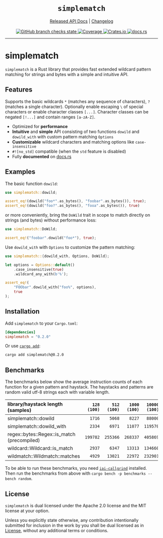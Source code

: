 <!-- spell-checker: ignore fixt binstall libtest eprintln usize Gjengset println combinators -->
<!-- spell-checker: ignore fooa -->
<!-- markdownlint-disable MD041 MD033 -->

<h1 align="center"><code>simplematch</code></h1>

<div align="center">
    <a href="https://docs.rs/crate/simplematch/">Released API Docs</a>
    |
    <a href="https://github.com/gamma0987/simplematch/blob/main/CHANGELOG.md">Changelog</a>
</div>
<br>
<div align="center">
    <a href="https://github.com/gamma0987/simplematch/actions/workflows/cicd.yml">
        <img
        src="https://github.com/gamma0987/simplematch/actions/workflows/cicd.yml/badge.svg"
        alt="GitHub branch checks state"/>
    </a>
    <a href="https://codecov.io/gh/gamma0987/simplematch" >
         <img
         src="https://codecov.io/gh/gamma0987/simplematch/graph/badge.svg?token=GHG1BMO029"
         alt="Coverage"/>
     </a>
    <a href="https://crates.io/crates/simplematch">
        <img src="https://img.shields.io/crates/v/simplematch.svg" alt="Crates.io"/>
    </a>
    <a href="https://docs.rs/simplematch/">
        <img src="https://docs.rs/simplematch/badge.svg" alt="docs.rs"/>
    </a>
</div>
<hr>

# simplematch

`simplematch` is a Rust library that provides fast extended wildcard pattern
matching for strings and bytes with a simple and intuitive API.

## Features

Supports the basic wildcards `*` (matches any sequence of characters), `?`
(matches a single character). Optionally enable escaping `\` of special
characters or enable character classes `[...]`. Character classes can be negated
`[!...]` and contain ranges `[a-zA-Z]`.

* Optimized for **performance**
* **Intuitive** and **simple** API consisting of two functions `dowild` and
  `dowild_with` with custom pattern matching `Options`
* **Customizable** wildcard characters and matching options like
  `case-insensitive`
* `#![no_std]` compatible (when the `std` feature is disabled)
* Fully **documented** on [docs.rs](https://docs.rs/simplematch)

## Examples

The basic function `dowild`:

```rust
use simplematch::dowild;

assert_eq!(dowild("foo*".as_bytes(), "foobar".as_bytes()), true);
assert_eq!(dowild("foo?".as_bytes(), "fooa".as_bytes()), true)
```

or more conveniently, bring the `DoWild` trait in scope to match directly
on strings (and bytes) without performance loss:

```rust
use simplematch::DoWild;

assert_eq!("foobar".dowild("foo*"), true);
```

Use `dowild_with` with `Options` to customize the pattern matching:

```rust
use simplematch::{dowild_with, Options, DoWild};

let options = Options::default()
    .case_insensitive(true)
    .wildcard_any_with(b'%');

assert_eq!(
    "FOObar".dowild_with("foo%", options),
    true
);
```

## Installation

Add `simplematch` to your `Cargo.toml`:

```toml
[dependencies]
simplematch = "0.2.0"
```

Or use [`cargo add`](https://github.com/killercup/cargo-edit):

```bash
cargo add simplematch@0.2.0
```

## Benchmarks

The benchmarks below show the average instruction counts of each function for a
given pattern and haystack. The haystacks and patterns are random valid utf-8
strings each with variable length.

| library/haystack length<br>(samples)           | `128`<br>`(100)` | `512`<br>`(100)` | `1000`<br>`(100)` | `10000`<br>`(100)` | `50000`<br>`(100)` | `100000`<br>`(100)` |
| :--------------------------------------------- | ---------------: | ---------------: | ----------------: | -----------------: | -----------------: | ------------------: |
| simplematch::dowild                            |           `1716` |           `5068` |            `8227` |            `88000` |           `420132` |            `781949` |
| simplematch::dowild_with                       |           `2334` |           `6971` |           `11077` |           `119570` |           `569361` |           `1056350` |
| regex::bytes::Regex::is_match<br>(precompiled) |         `199782` |         `255366` |          `268337` |           `405869` |           `742161` |           `1061864` |
| wildcard::Wildcard::is_match                   |           `2937` |           `6347` |           `13313` |           `134660` |           `530098` |           `1053973` |
| wildmatch::Wildmatch::matches                  |           `4929` |          `13021` |           `22972` |           `232901` |          `1105726` |           `2122128` |

To be able to run these benchmarks, you need
[`iai-callgrind`](https://crates.io/crates/iai-callgrind) installed. Then run
the benchmarks from above with `cargo bench -p benchmarks --bench random`.

## License

`simplematch` is dual licensed under the Apache 2.0 license and the MIT license
at your option.

Unless you explicitly state otherwise, any contribution intentionally submitted
for inclusion in the work by you shall be dual licensed as in
[License](#license), without any additional terms or conditions.
